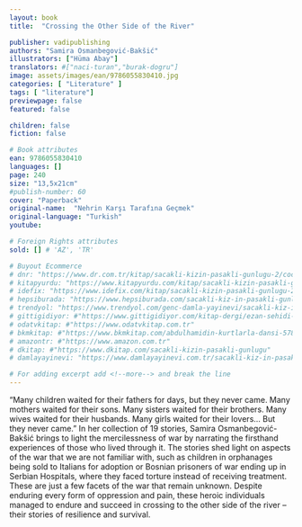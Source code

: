 ```yaml
---
layout: book
title:  "Crossing the Other Side of the River"

publisher: vadipublishing
authors: "Samira Osmanbegović-Bakšić"
illustrators: ["Hüma Abay"]
translators: #["naci-turan","burak-dogru"]
image: assets/images/ean/9786055830410.jpg
categories: [ "Literature" ]
tags: [ "literature"]
previewpage: false
featured: false

children: false
fiction: false

# Book attributes
ean: 9786055830410
languages: []
page: 240
size: "13,5x21cm"
#publish-number: 60
cover: "Paperback"
original-name:  "Nehrin Karşı Tarafına Geçmek"
original-language: "Turkish"
youtube:

# Foreign Rights attributes
sold: [] # 'AZ', 'TR'

# Buyout Ecommerce
# dnr: "https://www.dr.com.tr/kitap/sacakli-kizin-pasakli-gunlugu-2/cocuk-ve-genclik/genclik-10-yas/roman-oyku/urunno=0001893059001"
# kitapyurdu: "https://www.kitapyurdu.com/kitap/sacakli-kizin-pasakli-gunlugu-2-/560122.html&filter_name=Sa%C3%A7akl%C4%B1+K%C4%B1z%27%C4%B1n+Pasakl%C4%B1+G%C3%BCnl%C3%BC%C4%9F%C3%BC+2"
# idefix: "https://www.idefix.com/kitap/sacakli-kizin-pasakli-gunlugu-2/cocuk-ve-genclik/genclik-10-yas/roman-oyku/urunno=0001893059001"
# hepsiburada: "https://www.hepsiburada.com/sacakli-kiz-in-pasakli-gunlugu-2-damla-yayinevi-p-HBV000012ER86"
# trendyol: "https://www.trendyol.com/genc-damla-yayinevi/sacakli-kiz-in-pasakli-gunlugu-2-p-54825777"
# gittigidiyor: #"https://www.gittigidiyor.com/kitap-dergi/ezan-sehidi-adnan-menderes_pdp_732728793"
# odatvkitap: #"https://www.odatvkitap.com.tr"
# bkmkitap: #"https://www.bkmkitap.com/abdulhamidin-kurtlarla-dansi-578226"
# amazontr: #"https://www.amazon.com.tr"
# dkitap: #"https://www.dkitap.com/sacakli-kizin-pasakli-gunlugu"
# damlayayinevi: "https://www.damlayayinevi.com.tr/sacakli-kiz-in-pasakli-gunlugu-2-bu-iste-bi-terslik-var"

# For adding excerpt add <!--more--> and break the line
---
```

“Many children waited for their fathers for days,
but they never came. Many mothers waited for
their sons. Many sisters waited for their brothers.
Many wives waited for their husbands. Many girls
waited for their lovers... But they never came.”
In her collection of 19 stories, Samira Osmanbegović-Bakšić brings to light the mercilessness of
war by narrating the firsthand experiences of those
who lived through it. The stories shed light on aspects of the war that we are not familiar with, such
as children in orphanages being sold to Italians for
adoption or Bosnian prisoners of war ending up in
Serbian Hospitals, where they faced torture instead
of receiving treatment. These are just a few facets
of the war that remain unknown.
Despite enduring every form of oppression and
pain, these heroic individuals managed to endure
and succeed in crossing to the other side of the
river – their stories of resilience and survival.
<!--more--> 

